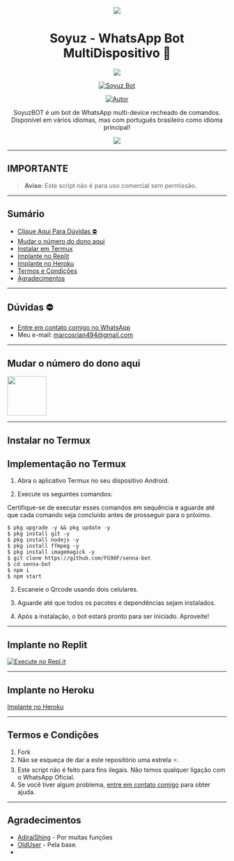 <p align="center">
    <img src="https://raw.githubusercontent.com/andreasbm/readme/master/assets/lines/colored.png">
</p>

<h1 align="center">Soyuz - WhatsApp Bot MultiDispositivo 🚀</h1>

<p align="center">
  <a href="https://github.com/Marcosi8"><img src="https://img.shields.io/badge/Senna%20Bot-Preto?style=for-the-badge&logo=whatsApp"></a>
</p>

<p align="center">
    <a href="#"><img title="Soyuz Bot" src="https://img.shields.io/badge/WhatsApp%20BOT-green?colorA=%23ff0000&colorB=%23017e40&style=for-the-badge"></a>
</p>

<p align="center">
    <a href="https://github.com/Marcosi8"><img title="Autor" src="https://img.shields.io/badge/AUTHOR-Marcosi8-green.svg?style=for-the-badge&logo=github"></a>
</p>

<p align="center">
    SoyuzBOT é um bot de WhatsApp multi-device recheado de comandos. Disponível em vários idiomas, mas com português brasileiro como idioma principal!
</p>

<p align="center">
    <img src="https://s9.gifyu.com/images/SFnhA.gif" />
</p>

---

## **IMPORTANTE**

> **Aviso**: Este script não é para uso comercial sem permissão.

---

## Sumário
- [Clique Aqui Para Dúvidas ⛔️](#Dúvidas-)
- [Mudar o número do dono aqui](https://github.com/Marcosi8/SOYUZ-BOT.MD/blob/main/config.js)
- [Instalar em Termux](#implante-no-railway)
- [Implante no Replit](#implante-no-replit)
- [Implante no Heroku](#implante-no-heroku)
- [Termos e Condições](#termos-e-condições)
- [Agradecimentos](#agradecimentos-)

---

## Dúvidas ⛔️

- [Entre em contato comigo no WhatsApp](https://wa.me/558881647724?text=Ol%C3%A1%2C%20preciso%20de%20ajuda%20com%20o%20Soyuz%20Bot)
- Meu e-mail: [marcosrian494@gmail.com](mailto:marcosrian494@gmail.com) 

---

## Mudar o número do dono aqui

<a href="https://github.com/Marcosi8/SOYUZ-BOT.MD/blob/main/config.js"><img src="https://github.com/Marcosi8/SOYUZ-BOT.MD/blob/main/config.js" align="center" width="90" /> </a>

---

## Instalar no Termux


## Implementação no Termux

1. Abra o aplicativo Termux no seu dispositivo Android.

2. Execute os seguintes comandos:

Certifique-se de executar esses comandos em sequência e aguarde até que cada comando seja concluído antes de prosseguir para o próximo.

```
$ pkg upgrade -y && pkg update -y
$ pkg install git -y
$ pkg install nodejs -y
$ pkg install ffmpeg -y
$ pkg install imagemagick -y
$ git clone https://github.com/FG98F/senna-bot
$ cd senna-bot
$ npm i 
$ npm start
```
2. Escaneie o Qrcode usando dois celulares.

4. Aguarde até que todos os pacotes e dependências sejam instalados.

5. Após a instalação, o bot estará pronto para ser iniciado. Aproveite!


---

## Implante no Replit

[![Execute no Repl.it](https://repl.it/badge/github/FG98F/senna-bot)](https://repl.it/github/FG98F/senna-bot)

---

## Implante no Heroku

[Implante no Heroku](https://heroku.deploy.queenanya.work.gd/)

---

## Termos e Condições
1. Fork
2. Não se esqueça de dar a este repositório uma estrela ⭐️.
3. Este script não é feito para fins ilegais. Não temos qualquer ligação com o WhatsApp Oficial.
4. Se você tiver algum problema, [entre em contato comigo](https://wa.me/558881647724text=Ol%C3%A1%20*FG98F*%2C%20preciso%20de%20ajuda%20com%20o%20Soyuz%20Bot) para obter ajuda.

---

## Agradecimentos 
- [AdirajShing](https://github.com/adiwajshing/Baileys) - Por muitas funções
- [OldUser](https://github.com/FG98F) - Pela base.
-
